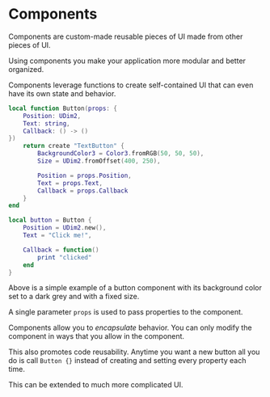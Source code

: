 # Components

Components are custom-made reusable pieces of UI made from other pieces of UI.

Using components you make your application more modular and better organized.

Components leverage functions to create self-contained UI that can even have
its own state and behavior.

```lua
local function Button(props: {
    Position: UDim2,
    Text: string,
    Callback: () -> ()
})
    return create "TextButton" {
        BackgroundColor3 = Color3.fromRGB(50, 50, 50),
        Size = UDim2.fromOffset(400, 250),

        Position = props.Position,
        Text = props.Text,
        Callback = props.Callback
    }
end

local button = Button {
    Position = UDim2.new(),
    Text = "Click me!",

    Callback = function()
        print "clicked"
    end
}
```

Above is a simple example of a button component with its background color set to
a dark grey and with a fixed size.

A single parameter `props` is used to pass properties to the component.

Components allow you to *encapsulate* behavior. You can only modify the
component in ways that you allow in the component.

This also promotes code reusability. Anytime you want a new button all you do
is call `Button {}` instead of creating and setting every property each time.

This can be extended to much more complicated UI.

